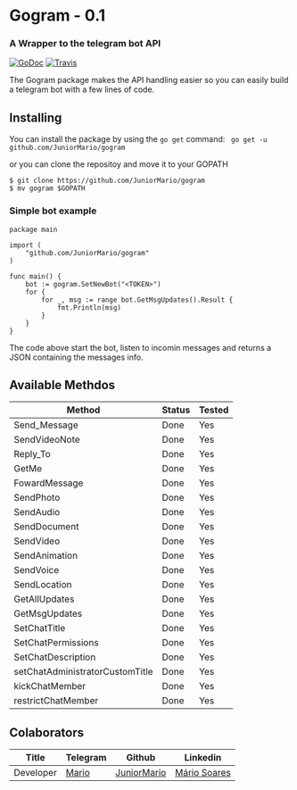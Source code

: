 # Gogram - 0.1
### A Wrapper to the telegram bot API

[![GoDoc](https://godoc.org/github.com/JuniorMario/gogram?status.svg)](http://godoc.org/github.com/JuniorMario/gogram)
[![Travis](https://travis-ci.org/JuniorMario/gogram.svg?branch=master)](https://travis-ci.org/github/JuniorMario/gogram)

The Gogram package makes the API handling easier so you can easily build a telegram bot with a few lines of code.

## Installing
You can install the package by using the `go get` command:
` go get -u github.com/JuniorMario/gogram` 

or you can clone the repositoy and move it to  your GOPATH
``` 
$ git clone https://github.com/JuniorMario/gogram
$ mv gogram $GOPATH
``` 

### Simple bot example

``` 
package main

import (
	"github.com/JuniorMario/gogram"
)

func main() {
	bot := gogram.SetNewBot("<TOKEN>")
	for {
		for _, msg := range bot.GetMsgUpdates().Result {
			fmt.Println(msg)
		}
	}
}
```

The code above start the bot, listen to incomin messages and returns a JSON containing the messages info.

## Available Methdos
| Method | Status | Tested |
| ------ | ------ | ------ |
| Send_Message | Done | Yes |
| SendVideoNote | Done | Yes |
| Reply_To | Done | Yes |
| GetMe | Done | Yes |
| FowardMessage | Done | Yes |
| SendPhoto | Done | Yes |
| SendAudio | Done | Yes |
| SendDocument | Done | Yes |
| SendVideo | Done | Yes |
| SendAnimation | Done | Yes |
| SendVoice | Done | Yes |
| SendLocation | Done | Yes |
| GetAllUpdates | Done | Yes |
| GetMsgUpdates | Done | Yes |
| SetChatTitle | Done | Yes |
| SetChatPermissions | Done | Yes |
| SetChatDescription | Done | Yes |
| setChatAdministratorCustomTitle | Done | Yes |
| kickChatMember | Done | Yes |
| restrictChatMember | Done | Yes |




## Colaborators
| Title | Telegram | Github | Linkedin |
| ------ | ------ | ------ | ------ |
| Developer | [Mario](t.me/Barionixx) | [JuniorMario](https://github.com/JuniorMario/) | [Mário Soares](https://www.linkedin.com/in/mariojrsoares/) |



